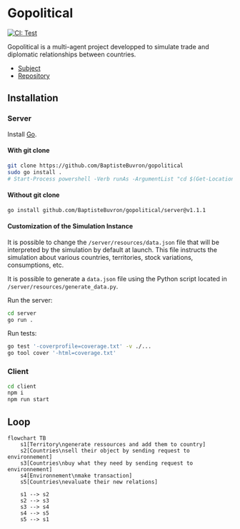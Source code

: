 # Gopolitical

[![CI: Test](https://github.com/BaptisteBuvron/gopolitical/actions/workflows/test.yml/badge.svg)](https://github.com/BaptisteBuvron/gopolitical/actions/workflows/test.yml)

Gopolitical is a multi-agent project developped to simulate trade and diplomatic relationships between countries.

- [Subject](https://docs.google.com/document/d/1H8QpU5dTMkJEEb2nTqgMNJ84rH7QNalC8CqPTC4qPV8)
- [Repository](https://github.com/BaptisteBuvron/gopolitical)

## Installation

### Server

Install [Go](https://golang.org/doc/install).

#### With git clone

```bash
git clone https://github.com/BaptisteBuvron/gopolitical
sudo go install .
# Start-Process powershell -Verb runAs -ArgumentList "cd $(Get-Location); go install"
```

#### Without git clone

```bash
go install github.com/BaptisteBuvron/gopolitical/server@v1.1.1
```

#### Customization of the Simulation Instance

It is possible to change the `/server/resources/data.json` file that will be interpreted by the simulation by default at launch. This file instructs the simulation about various countries, territories, stock variations, consumptions, etc.

It is possible to generate a `data.json` file using the Python script located in `/server/resources/generate_data.py`.

Run the server:

```bash
cd server
go run .
```

Run tests:

```bash
go test '-coverprofile=coverage.txt' -v ./...
go tool cover '-html=coverage.txt'
```

### Client

```bash
cd client
npm i
npm run start
```

## Loop

```mermaid
flowchart TB
    s1[Territory\ngenerate ressources and add them to country]
    s2[Countries\nsell their object by sending request to environnement]
    s3[Countries\nbuy what they need by sending request to environnement]
    s4[Environnement\nmake transaction]
    s5[Countries\nevaluate their new relations]

    s1 --> s2
    s2 --> s3
    s3 --> s4
    s4 --> s5
    s5 --> s1
```

